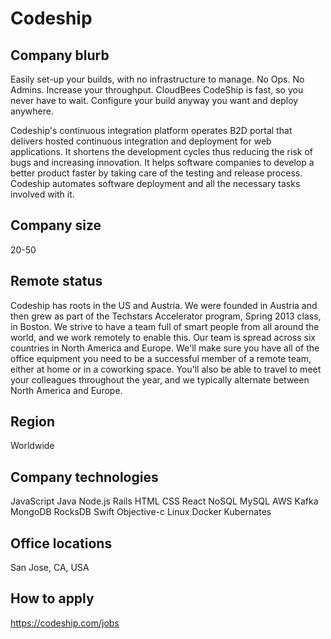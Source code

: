 # Codeship

## Company blurb

Easily set-up your builds, with no infrastructure to manage. No Ops. No Admins.
Increase your throughput. CloudBees CodeShip is fast, so you never have to wait.
Configure your build anyway you want and deploy anywhere.

Codeship's continuous integration platform operates B2D portal that delivers hosted continuous integration and deployment for web applications. It shortens the development cycles thus reducing the risk of bugs and increasing innovation. It helps software companies to develop a better product faster by taking care of the testing and release process.
Codeship automates software deployment and all the necessary tasks involved with it.

## Company size

20-50

## Remote status

Codeship has roots in the US and Austria. We were founded in Austria and then grew as part of the Techstars Accelerator program, Spring 2013 class, in Boston. We strive to have a team full of smart people from all around the world, and we work remotely to enable this. Our team is spread across six countries in North America and Europe. We'll make sure you have all of the office equipment you need to be a successful member of a remote team, either at home or in a coworking space. You'll also be able to travel to meet your colleagues throughout the year, and we typically alternate between North America and Europe.

## Region

Worldwide

## Company technologies

JavaScript
Java
Node.js
Rails
HTML
CSS
React
NoSQL
MySQL
AWS
Kafka
MongoDB
RocksDB
Swift
Objective-c
Linux
Docker
Kubernates

## Office locations

San Jose, CA, USA

## How to apply

https://codeship.com/jobs
